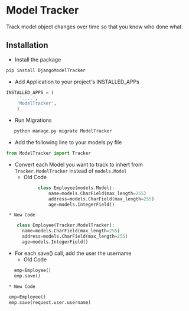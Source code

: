 # Model Tracker

Track model object changes over time so that you know who done what.
 

## Installation

* Install the package
```sh
pip install DjangoModelTracker
```
* Add Application to your project's INSTALLED_APPs
```python
INSTALLED_APPS = (
     '....',
    'ModelTracker',
    )
```    
* Run Migrations
```sh
   python manage.py migrate ModelTracker 
```

* Add the following line to your models.py file
```python
from ModelTracker import Tracker
```
*  Convert each Model you want to track to inhert from `Tracker.ModelTracker` instead of `models.Model`
     * Old Code
```python
            class Employee(models.Model):
                name=models.CharField(max_length=255)
                address=models.CharField(max_length=255)
                age=models.IntegerField()
 ``` 
     * New Code
```python
    class Employee(Tracker.ModelTracker):
      name=models.CharField(max_length=255)
      address=models.CharField(max_length=255)
      age=models.IntegerField()
```
* For each save() call, add the user the username
    * Old Code
 ```python
    emp=Employee()
    emp.save()
 ``` 
     * New Code
  ```python
   emp=Employee()
   emp.save(request.user.username)
  ```

